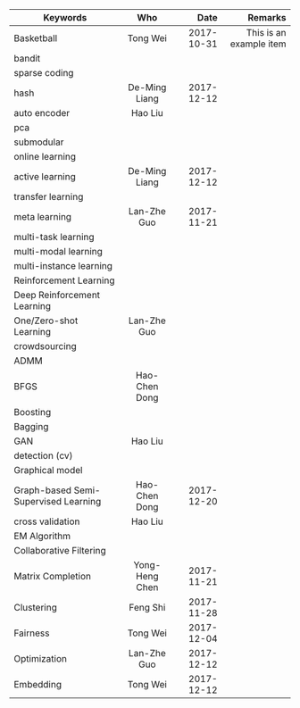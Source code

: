 | Keywords       | Who           | Date  | Remarks
| ------------- |:-------------:| --------------:|------------:|
|Basketball			|   Tong Wei    |   2017-10-31   |     This is an example item   |
|bandit			|       |       |          |
|sparse coding		|       |       |          |	
|hash			| De-Ming Liang      | 2017-12-12       |          |
|auto encoder			| Hao Liu      |       |          |
|pca			|       |       |          |
|submodular			|       |       |          |
|online learning			|       |       |          |
|active learning			|  De-Ming Liang     |   2017-12-12    |          |
|transfer learning		|       |       |          |
|meta learning        |Lan-Zhe Guo    |   2017-11-21    |          |
|multi-task learning		|       |       |          |	
|multi-modal learning			|       |       |          |
|multi-instance learning			|       |       |          |
|Reinforcement Learning		|       |       |          |	
|Deep Reinforcement Learning		|       |       |          |	
|One/Zero-shot Learning			|  Lan-Zhe Guo     |       |          |
|crowdsourcing			|       |       |          |
|ADMM			|       |       |          |
|BFGS			|   Hao-Chen Dong   |       |          |
|Boosting			|       |       |          |
|Bagging			|       |       |          |
|GAN			| Hao Liu      |       |          |
|detection (cv)			|      |   |          |
|Graphical model		|       |       |          |	
|Graph-based Semi-Supervised Learning			|   Hao-Chen Dong   |   2017-12-20    |          |
|cross validation	|	Hao Liu	|       |       |
|EM Algorithm			|       |       |          |
|Collaborative Filtering   |       |       |          |
|Matrix Completion| Yong-Heng Chen | 2017-11-21|
|Clustering| Feng Shi | 2017-11-28|
|Fairness| Tong Wei | 2017-12-04|
|Optimization| Lan-Zhe Guo | 2017-12-12 |
|Embedding| Tong Wei | 2017-12-12   |

